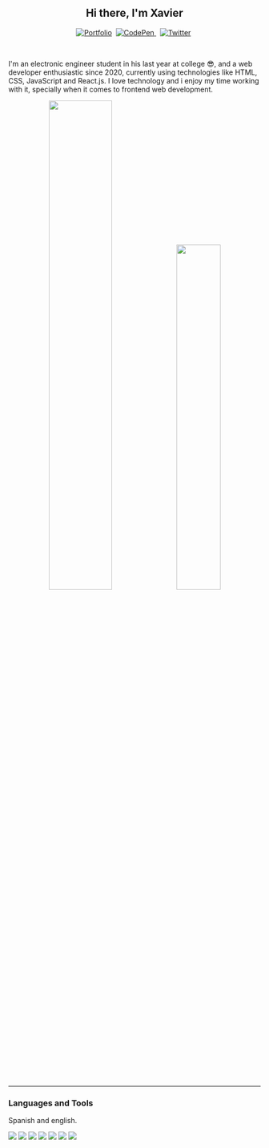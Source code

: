 <h2 align="center">Hi there, I'm Xavier</h2>
<p align="center">
   <a href="https://thealex.netlify.app"><img src="https://img.shields.io/badge/PORTFOLIO-CC6699?style=for-the-badge&logoColor=white" alt="Portfolio" /></a>&nbsp;
   <a href="https://codepen.io/xavier290"><img src="https://img.shields.io/badge/Codepen-000000?style=for-the-badge&logo=codepen&logoColor=white" alt="CodePen" />  </a>&nbsp;
   <a href="https://twitter.com/makito031"><img src="https://img.shields.io/badge/Twitter-1DA1F2?style=for-the-badge&logo=twitter&logoColor=white" alt="Twitter" /></a>&nbsp;
</p>
 
<br />
<p>
  I'm an electronic engineer student in his last year at college 😎, and a web developer enthusiastic since 2020, currently using technologies like HTML, CSS, JavaScript   and React.js. I love technology and i enjoy my time working with it, specially when it comes to frontend web development.
</p>
 
<p align="center">
<img src="https://github-readme-stats.vercel.app/api?username=xavier290&theme=radical&show_icons=true" width="50%"/>
<img src="https://github-readme-stats.vercel.app/api/top-langs/?username=xavier290&layout=compact&theme=radical" width="42%" />
</p>

---
<h3> Languages and Tools</h3>
<p>Spanish and english.</p>
<div>
 <img src="https://img.shields.io/badge/html5-%23E34F26.svg?style=for-the-badge&logo=html5&logoColor=white"></img>
 <img src="https://img.shields.io/badge/css3-%231572B6.svg?style=for-the-badge&logo=css3&logoColor=white"></img>
 <img src="https://img.shields.io/badge/javascript-%23323330.svg?style=for-the-badge&logo=javascript&logoColor=%23F7DF1E"></img>
 <img src="https://img.shields.io/badge/git-%23F05033.svg?style=for-the-badge&logo=git&logoColor=white"></img>
 <img src="(https://img.shields.io/badge/Visual%20Studio%20Code-0078d7.svg?style=for-the-badge&logo=visual-studio-code&logoColor=white"></img>
 <img src="https://img.shields.io/badge/react-%2320232a.svg?style=for-the-badge&logo=react&logoColor=%2361DAFB"></img>
 <img src="https://img.shields.io/badge/SASS-hotpink.svg?style=for-the-badge&logo=SASS&logoColor=white"></img>
</div>
